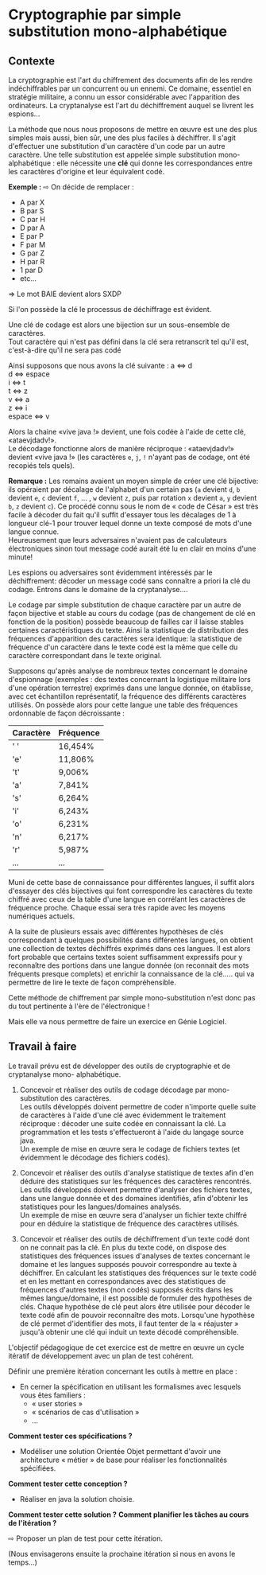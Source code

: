# Cryptographie par simple substitution mono-alphabétique

## Contexte
La cryptographie est l'art du chiffrement des documents afin de les rendre indéchiffrables par un concurrent ou un ennemi. Ce domaine, essentiel en stratégie militaire, a connu un essor considérable avec l'apparition des ordinateurs. La cryptanalyse est l'art du déchiffrement auquel se livrent les espions...

La méthode que nous nous proposons de mettre en œuvre est une des plus simples mais aussi, bien sûr, une des plus faciles à déchiffrer. Il s'agit d'effectuer une substitution d'un caractère d'un code par un autre caractère. Une telle substitution est appelée simple substitution mono-alphabétique : elle nécessite une **clé** qui donne les correspondances entre les caractères d'origine et leur équivalent codé.

**Exemple :**
⇨ On décide de remplacer :
- A par X
- B par S
- C par H
- D par A
- E par P
- F par M
- G par Z
- H par R
- 1 par D
- etc...

⇒ Le mot BAIE devient alors SXDP

Si l'on possède la clé le processus de déchiffrage est évident.

Une clé de codage est alors une bijection sur un sous-ensemble de caractères.  
Tout caractère qui n'est pas défini dans la clé sera retranscrit tel qu'il est, c'est-à-dire qu'il ne sera pas codé

Ainsi supposons que nous avons la clé suivante :
a ⇔ d  
d ⇔ espace  
i ⇔ t  
t ⇔ z  
v ⇔ a  
z ⇔ i  
espace ⇔ v  

Alors la chaine «vive java !» devient, une fois codée à l'aide de cette clé, «ataevjdadv!».  
Le décodage fonctionne alors de manière réciproque : «ataevjdadv!» devient «vive java !» (les caractères `e`, `j`, `!` n'ayant pas de codage, ont été recopiés tels quels).

**Remarque :**
Les romains avaient un moyen simple de créer une clé bijective: ils opéraient par décalage de l'alphabet d'un certain pas (`a` devient `d`, `b` devient `e`, `c` devient `f`, ... , `w` devient `z`, puis par rotation `x` devient `a`, `y` devient `b`, `z` devient `c`). Ce procédé connu sous le nom de « code de César » est très facile à décoder du fait qu'il suffit d'essayer tous les décalages de 1 à longueur clé-1 pour trouver lequel donne un texte composé de mots d'une langue connue.  
Heureusement que leurs adversaires n'avaient pas de calculateurs électroniques sinon tout message codé aurait été lu en clair en moins d'une minute!

Les espions ou adversaires sont évidemment intéressés par le déchiffrement: décoder un message codé sans connaître a priori la clé du codage. Entrons dans le domaine de la cryptanalyse....

Le codage par simple substitution de chaque caractère par un autre de façon bijective et stable au cours du codage (pas de changement de clé en fonction de la position) possède beaucoup de failles car il laisse stables certaines caractéristiques du texte. Ainsi la statistique de distribution des fréquences d'apparition des caractères sera identique: la statistique de fréquence d'un caractère dans le texte codé est la même que celle du caractère correspondant dans le texte original.

Supposons qu'après analyse de nombreux textes concernant le domaine d'espionnage (exemples : des textes concernant la logistique militaire lors d'une opération terrestre) exprimés dans une langue donnée, on établisse, avec cet échantillon représentatif, la fréquence des différents caractères utilisés. On possède alors pour cette langue une table des fréquences ordonnable de façon décroissante :

| Caractère | Fréquence |
|-----------|-----------|
| ' '       | 16,454%   |
| 'e'       | 11,806%   |
| 't'       | 9,006%    |
| 'a'       | 7,841%    |
| 's'       | 6,264%    |
| 'i'       | 6,243%    |
| 'o'       | 6,231%    |
| 'n'       | 6,217%    |
| 'r'       | 5,987%    |
| ...       | ...       |

Muni de cette base de connaissance pour différentes langues, il suffit alors d'essayer des clés bijectives qui font correspondre les caractères du texte chiffré avec ceux de la table d'une langue en corrélant les caractères de fréquence proche. Chaque essai sera très rapide avec les moyens numériques actuels.

A la suite de plusieurs essais avec différentes hypothèses de clés correspondant à quelques possibilités dans différentes langues, on obtient une collection de textes déchiffrés exprimés dans ces langues. Il est alors fort probable que certains textes soient suffisamment expressifs pour y reconnaître des portions dans une langue donnée (on reconnait des mots fréquents presque complets) et enrichir la connaissance de la clé..... qui va permettre de lire le texte de façon compréhensible.

Cette méthode de chiffrement par simple mono-substitution n'est donc pas du tout pertinente à l'ère de l'électronique !

Mais elle va nous permettre de faire un exercice en Génie Logiciel.

## Travail à faire
Le travail prévu est de développer des outils de cryptographie et de cryptanalyse mono- alphabétique.

 1.  Concevoir et réaliser des outils de codage décodage par mono-substitution des caractères.  
Les outils développés doivent permettre de coder n'importe quelle suite de caractères à l'aide d'une clé avec évidemment le traitement réciproque : décoder une suite codée en connaissant la clé. La programmation et les tests s'effectueront à l'aide du langage source java.  
Un exemple de mise en œuvre sera le codage de fichiers textes (et évidemment le décodage des fichiers codés).

 1. Concevoir et réaliser des outils d'analyse statistique de textes afin d'en déduire des statistiques sur les fréquences des caractères rencontrés.  
Les outils développés doivent permettre d'analyser des fichiers textes, dans une langue donnée et des domaines identifiés, afin d'obtenir les statistiques pour les langues/domaines analysés.  
Un exemple de mise en œuvre sera d'analyser un fichier texte chiffré pour en déduire la statistique de fréquence des caractères utilisés.

 1. Concevoir et réaliser des outils de déchiffrement d'un texte codé dont on ne connait pas la clé. En plus du texte codé, on dispose des statistiques des fréquences issues d'analyses de textes concernant le domaine et les langues supposés pouvoir correspondre au texte à déchiffrer.
En calculant les statistiques des fréquences sur le texte codé et en les mettant en correspondances avec des statistiques de fréquences d'autres textes (non codés) supposés écrits dans les mêmes langue/domaine, il est possible de formuler des hypothèses de clés. Chaque hypothèse de clé peut alors être utilisée pour décoder le texte codé afin de pouvoir reconnaître des mots. Lorsqu'une hypothèse de clé permet d'identifier des mots, il faut tenter de la « réajuster » jusqu'à obtenir une clé qui induit un texte décodé compréhensible.

L'objectif pédagogique de cet exercice est de mettre en œuvre un cycle itératif de développement avec un plan de test cohérent.

Définir une première itération concernant les outils à mettre en place :

 - En cerner la spécification en utilisant les formalismes avec lesquels vous êtes familiers :
	 - « user stories »
	 - « scénarios de cas d'utilisation »
	 - ...

**Comment tester ces spécifications ?**

- Modéliser une solution Orientée Objet permettant d'avoir une architecture « métier » de base pour réaliser les fonctionnalités spécifiées.

**Comment tester cette conception ?**

- Réaliser en java la solution choisie.

**Comment tester cette solution ?**
**Comment planifier les tâches au cours de l'itération ?**

⇨ Proposer un plan de test pour cette itération.

(Nous envisagerons ensuite la prochaine itération si nous en avons le temps...)
